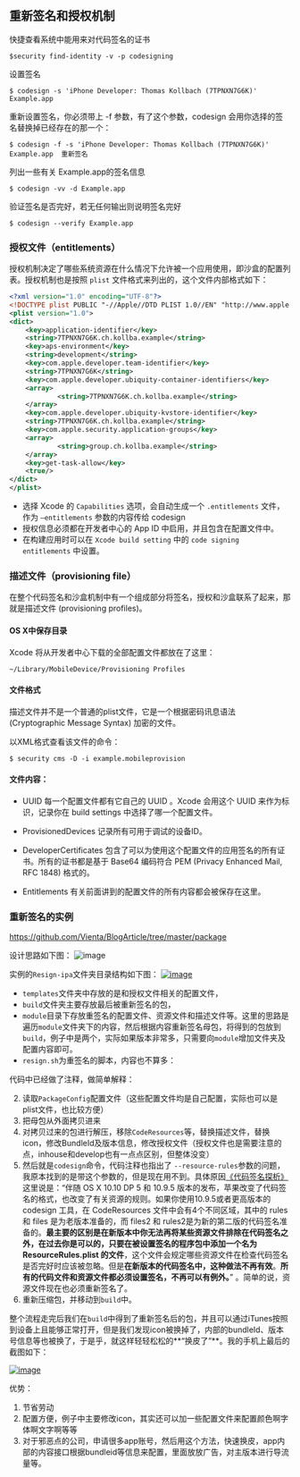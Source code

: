 ## 重新签名和授权机制

快捷查看系统中能用来对代码签名的证书
```
$security find-identity -v -p codesigning  
```
设置签名
```
$ codesign -s 'iPhone Developer: Thomas Kollbach (7TPNXN7G6K)' Example.app 
```
重新设置签名，你必须带上 -f 参数，有了这个参数，codesign 会用你选择的签名替换掉已经存在的那一个：
```
$ codesign -f -s 'iPhone Developer: Thomas Kollbach (7TPNXN7G6K)' Example.app  重新签名
```
列出一些有关 Example.app的签名信息
```
$ codesign -vv -d Example.app  
```
验证签名是否完好，若无任何输出则说明签名完好
```
$ codesign --verify Example.app  
```
### 授权文件（entitlements）
授权机制决定了哪些系统资源在什么情况下允许被一个应用使用，即沙盒的配置列表。授权机制也是按照 `plist` 文件格式来列出的，这个文件内部格式如下：

```xml
<?xml version="1.0" encoding="UTF-8"?>  
<!DOCTYPE plist PUBLIC "-//Apple//DTD PLIST 1.0//EN" "http://www.apple.com/DTDs/PropertyList-1.0.dtd">  
<plist version="1.0">  
<dict>  
    <key>application-identifier</key>
    <string>7TPNXN7G6K.ch.kollba.example</string>
    <key>aps-environment</key>
    <string>development</string>
    <key>com.apple.developer.team-identifier</key> 
    <string>7TPNXN7G6K</string>
    <key>com.apple.developer.ubiquity-container-identifiers</key>
    <array>
            <string>7TPNXN7G6K.ch.kollba.example</string>
    </array>
    <key>com.apple.developer.ubiquity-kvstore-identifier</key>
    <string>7TPNXN7G6K.ch.kollba.example</string>
    <key>com.apple.security.application-groups</key>
    <array>
            <string>group.ch.kollba.example</string>
    </array>
    <key>get-task-allow</key>
    <true/>
</dict>  
</plist>  
```

- 选择 Xcode 的 `Capabilities` 选项，会自动生成一个 `.entitlements` 文件，作为 `–entitlements` 参数的内容传给 codesign 
- 授权信息必须都在开发者中心的 App ID 中启用，并且包含在配置文件中。
- 在构建应用时可以在 `Xcode build setting` 中的 `code signing entitlements` 中设置。

### 描述文件（provisioning file）
在整个代码签名和沙盒机制中有一个组成部分将签名，授权和沙盒联系了起来，那就是描述文件 (provisioning profiles)。

#### OS X中保存目录
Xcode 将从开发者中心下载的全部配置文件都放在了这里：
```
~/Library/MobileDevice/Provisioning Profiles
```
#### 文件格式
描述文件并不是一个普通的plist文件，它是一个根据密码讯息语法 (Cryptographic Message Syntax) 加密的文件。

以XML格式查看该文件的命令：
```
$ security cms -D -i example.mobileprovision
```

#### 文件内容：
- UUID
每一个配置文件都有它自己的 UUID 。Xcode 会用这个 UUID 来作为标识，记录你在 build settings 中选择了哪一个配置文件。

- ProvisionedDevices
记录所有可用于调试的设备ID。

- DeveloperCertificates
包含了可以为使用这个配置文件的应用签名的所有证书。所有的证书都是基于 Base64 编码符合 PEM (Privacy Enhanced Mail, RFC 1848) 格式的。

- Entitlements
有关前面讲到的配置文件的所有内容都会被保存在这里。

### 重新签名的实例

https://github.com/Vienta/BlogArticle/tree/master/package

设计思路如下图：
![image](http://upload-images.jianshu.io/upload_images/1253942-64d44600afabaeb2.png?imageMogr2/auto-orient/strip%7CimageView2/2/w/1240)

实例的`Resign-ipa`文件夹目录结构如下图：
[![image](http://upload-images.jianshu.io/upload_images/1253942-565b2e08ff4e0d92.png?imageMogr2/auto-orient/strip%7CimageView2/2/w/1240)](http://www.vienta.me/img/autopacket/autopacket_10.png) 

- `templates`文件夹中存放的是和授权文件相关的配置文件，
- `build`文件夹主要存放最后被重新签名的包，
- `module`目录下存放重签名的配置文件、资源文件和描述文件等。这里的思路是遍历`module`文件夹下的内容，然后根据内容重新签名母包，将得到的包放到`build`，例子中是两个，实际如果版本非常多，只需要向`module`增加文件夹及配置内容即可。
- `resign.sh`为重签名的脚本，内容也不算多：

代码中已经做了注释，做简单解释：

2.  读取`PackageConfig`配置文件（这些配置文件均是自己配置，实际也可以是plist文件，也比较方便）
3.  把母包从外面拷贝进来
4.  对拷贝过来的包进行解压，移除`CodeResources`等，替换描述文件，替换icon，修改BundleId及版本信息，修改授权文件（授权文件也是需要注意的点，inhouse和develop也有一点点区别，但整体没变）
5.  然后就是`codesign`命令，代码注释也指出了 `--resource-rules`参数的问题，我原本找到的是带这个参数的，但是现在用不到。具体原因[《代码签名探析》](http://objccn.io/issue-17-2/)这里说是：“伴随 OS X 10.10 DP 5 和 10.9.5 版本的发布，苹果改变了代码签名的格式，也改变了有关资源的规则。如果你使用10.9.5或者更高版本的 codesign 工具，在 CodeResources 文件中会有4个不同区域，其中的 rules 和 files 是为老版本准备的，而 files2 和 rules2是为新的第二版的代码签名准备的。**最主要的区别是在新版本中你无法再将某些资源文件排除在代码签名之外，在过去你是可以的，只要在被设置签名的程序包中添加一个名为 ResourceRules.plist 的文件**，这个文件会规定哪些资源文件在检查代码签名是否完好时应该被忽略。但是**在新版本的代码签名中，这种做法不再有效**。**所有的代码文件和资源文件都必须设置签名，不再可以有例外。**” 。简单的说，资源文件现在也必须重新签名了。
6.  重新压缩包，并移动到`build`中。

整个流程走完后我们在`build`中得到了重新签名后的包，并且可以通过iTunes按照到设备上且能够正常打开，但是我们发现icon被换掉了，内部的bundleId、版本号信息等也被换了，于是乎，就这样轻轻松松的**“换皮了”**。我的手机上最后的截图如下：

[![image](http://upload-images.jianshu.io/upload_images/1253942-97b20b550a71ee49.png?imageMogr2/auto-orient/strip%7CimageView2/2/w/1240)](http://www.vienta.me/img/autopacket/autopacket_11.png) 

优势：
1.  节省劳动
2.  配置方便，例子中主要修改icon，其实还可以加一些配置文件来配置颜色啊字体啊文字啊等等
3.  对于邪恶点的公司，申请很多app账号，然后用这个方法，快速换皮，app内部的内容接口根据bundleid等信息来配置，里面放放广告，对主版本进行导流量等。

